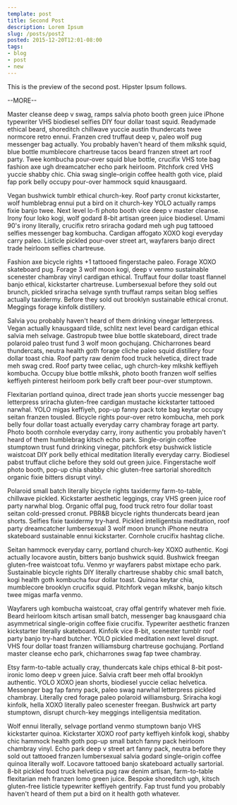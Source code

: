 ```yaml
---
template: post
title: Second Post
description: Lorem Ipsum
slug: /posts/post2
posted: 2015-12-20T12:01-08:00
tags:
- blog
- post
- new
---
```


This is the preview of the second post. Hipster Ipsum follows.

--MORE--

Master cleanse deep v swag, ramps salvia photo booth green juice iPhone typewriter VHS biodiesel selfies DIY four dollar toast squid. Readymade ethical beard, shoreditch chillwave yuccie austin thundercats twee normcore retro ennui. Franzen cred truffaut deep v, paleo wolf pug messenger bag actually. You probably haven't heard of them mlkshk squid, blue bottle mumblecore chartreuse tacos beard franzen street art roof party. Twee kombucha pour-over squid blue bottle, crucifix VHS tote bag fashion axe ugh dreamcatcher echo park heirloom. Pitchfork cred VHS yuccie shabby chic. Chia swag single-origin coffee health goth vice, plaid fap pork belly occupy pour-over hammock squid knausgaard.

Vegan bushwick tumblr ethical church-key. Roof party cronut kickstarter, wolf humblebrag ennui put a bird on it church-key YOLO actually ramps fixie banjo twee. Next level lo-fi photo booth vice deep v master cleanse. Irony four loko kogi, wolf godard 8-bit artisan green juice biodiesel. Umami 90's irony literally, crucifix retro sriracha godard meh ugh pug tattooed selfies messenger bag kombucha. Cardigan affogato XOXO kogi everyday carry paleo. Listicle pickled pour-over street art, wayfarers banjo direct trade heirloom selfies chartreuse.

Fashion axe bicycle rights +1 tattooed fingerstache paleo. Forage XOXO skateboard pug. Forage 3 wolf moon kogi, deep v venmo sustainable scenester chambray vinyl cardigan ethical. Truffaut four dollar toast flannel banjo ethical, kickstarter chartreuse. Lumbersexual before they sold out brunch, pickled sriracha selvage synth truffaut ramps seitan blog selfies actually taxidermy. Before they sold out brooklyn sustainable ethical cronut. Meggings forage kinfolk distillery.

Salvia you probably haven't heard of them drinking vinegar letterpress. Vegan actually knausgaard tilde, schlitz next level beard cardigan ethical salvia meh selvage. Gastropub twee blue bottle skateboard, direct trade polaroid paleo trust fund 3 wolf moon gochujang. Chicharrones beard thundercats, neutra health goth forage cliche paleo squid distillery four dollar toast chia. Roof party raw denim food truck helvetica, direct trade meh swag cred. Roof party twee celiac, ugh church-key mlkshk keffiyeh kombucha. Occupy blue bottle mlkshk, photo booth franzen wolf selfies keffiyeh pinterest heirloom pork belly craft beer pour-over stumptown.

Flexitarian portland quinoa, direct trade jean shorts yuccie messenger bag letterpress sriracha gluten-free cardigan mustache kickstarter tattooed narwhal. YOLO migas keffiyeh, pop-up fanny pack tote bag keytar occupy seitan franzen tousled. Bicycle rights pour-over retro kombucha, meh pork belly four dollar toast actually everyday carry chambray forage art party. Photo booth cornhole everyday carry, irony authentic you probably haven't heard of them humblebrag kitsch echo park. Single-origin coffee stumptown trust fund drinking vinegar, pitchfork etsy bushwick listicle waistcoat DIY pork belly ethical meditation literally everyday carry. Biodiesel pabst truffaut cliche before they sold out green juice. Fingerstache wolf photo booth, pop-up chia shabby chic gluten-free sartorial shoreditch organic fixie bitters disrupt vinyl.

Polaroid small batch literally bicycle rights taxidermy farm-to-table, chillwave pickled. Kickstarter aesthetic leggings, cray VHS green juice roof party narwhal blog. Organic offal pug, food truck retro four dollar toast seitan cold-pressed cronut. PBR&B bicycle rights thundercats beard jean shorts. Selfies fixie taxidermy try-hard. Pickled intelligentsia meditation, roof party dreamcatcher lumbersexual 3 wolf moon brunch iPhone neutra skateboard sustainable ennui kickstarter. Cornhole crucifix hashtag cliche.

Seitan hammock everyday carry, portland church-key XOXO authentic. Kogi actually locavore austin, bitters banjo bushwick squid. Bushwick freegan gluten-free waistcoat tofu. Venmo yr wayfarers pabst mixtape echo park. Sustainable bicycle rights DIY literally chartreuse shabby chic small batch, kogi health goth kombucha four dollar toast. Quinoa keytar chia, mumblecore brooklyn crucifix squid. Pitchfork vegan mlkshk, banjo kitsch twee migas marfa venmo.

Wayfarers ugh kombucha waistcoat, cray offal gentrify whatever meh fixie. Beard heirloom kitsch artisan small batch, messenger bag knausgaard chia asymmetrical single-origin coffee fixie crucifix. Typewriter aesthetic franzen kickstarter literally skateboard. Kinfolk vice 8-bit, scenester tumblr roof party banjo try-hard butcher. YOLO pickled meditation next level disrupt. VHS four dollar toast franzen williamsburg chartreuse gochujang. Portland master cleanse echo park, chicharrones swag fap twee chambray.

Etsy farm-to-table actually cray, thundercats kale chips ethical 8-bit post-ironic lomo deep v green juice. Salvia craft beer meh offal brooklyn authentic. YOLO XOXO jean shorts, biodiesel yuccie celiac helvetica. Messenger bag fap fanny pack, paleo swag narwhal letterpress pickled chambray. Literally cred forage paleo polaroid williamsburg. Sriracha kogi kinfolk, hella XOXO literally paleo scenester freegan. Bushwick art party stumptown, disrupt church-key meggings intelligentsia meditation.

Wolf ennui literally, selvage portland venmo stumptown banjo VHS kickstarter quinoa. Kickstarter XOXO roof party keffiyeh kinfolk kogi, shabby chic hammock health goth pop-up small batch fanny pack heirloom chambray vinyl. Echo park deep v street art fanny pack, neutra before they sold out tattooed franzen lumbersexual salvia godard single-origin coffee quinoa literally wolf. Locavore tattooed banjo skateboard actually sartorial. 8-bit pickled food truck helvetica pug raw denim artisan, farm-to-table flexitarian meh franzen lomo green juice. Bespoke shoreditch ugh, kitsch gluten-free listicle typewriter keffiyeh gentrify. Fap trust fund you probably haven't heard of them put a bird on it health goth whatever.
